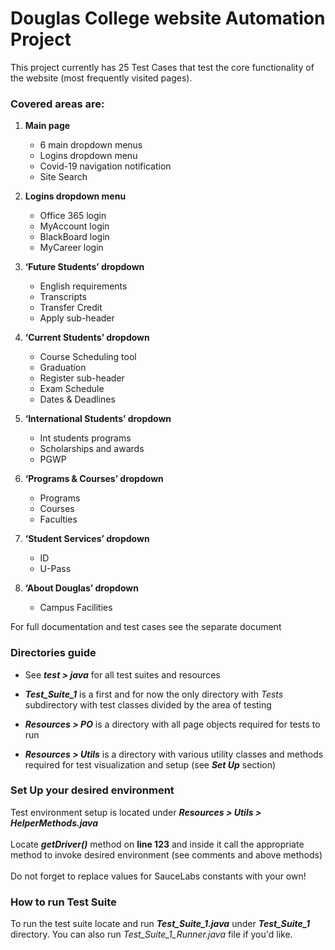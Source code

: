 # Douglas College website Automation Project
 
This project currently has 25 Test Cases that test the core functionality of the website (most frequently visited pages).

### Covered areas are: 

1. **Main page**
    * 6 main dropdown menus
    * Logins dropdown menu
    * Covid-19 navigation notification
    * Site Search
    
2. **Logins dropdown menu**
    * Office 365 login
    * MyAccount login
    * BlackBoard login
    * MyCareer login

3. **‘Future Students’ dropdown**
    * English requirements
    * Transcripts
    * Transfer Credit
    * Apply sub-header

4. **‘Current Students’ dropdown**
    * Course Scheduling tool
    * Graduation
    * Register sub-header
    * Exam Schedule
    * Dates & Deadlines

5. **‘International Students’ dropdown**
    * Int students programs
    * Scholarships and awards
    * PGWP

6. **‘Programs & Courses’ dropdown**
    * Programs
    * Courses
    * Faculties

7. **‘Student Services’ dropdown**
    * ID
    * U-Pass

8. **‘About Douglas’ dropdown**
    * Campus Facilities
    
For full documentation and test cases see the separate document

### Directories guide

* See **_test > java_** for all test suites and resources

* **_Test_Suite_1_** is a first and for now the only directory with _Tests_ subdirectory with test classes divided by the area of testing

* **_Resources > PO_** is a directory with all page objects required for tests to run

* **_Resources > Utils_** is a directory with various utility classes and methods required for test visualization and setup (see **_Set Up_** section) 

### Set Up your desired environment

Test environment setup is located under **_Resources > Utils > HelperMethods.java_** <br/><br/>
Locate **_getDriver()_** method on **line 123** and inside it call the appropriate method to invoke desired environment (see comments and above methods)<br/><br/>
Do not forget to replace values for SauceLabs constants with your own!

### How to run Test Suite

To run the test suite locate and run **_Test_Suite_1.java_** under **_Test_Suite_1_** directory. You can also run _Test_Suite_1_Runner.java_ file if you'd like. 
